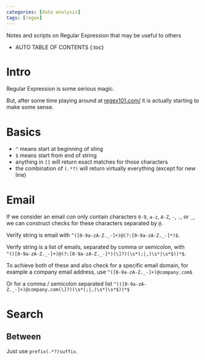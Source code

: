 ```yaml
---
categories: [data analysis]
tags: [regex]
---
```


Notes and scripts on Regular Expression that may be useful to others

<!-- excerpt separator -->

* AUTO TABLE OF CONTENTS
{:toc}

# Intro

Regular Expression is some serious magic.  

But, after some time playing around at [regex101.com/](https://regex101.com/) it is actually starting to make some sense.  

# Basics

- `^` means start at beginning of sting
- `$` means start from end of string
- anything in `[]` will return exact matches for those characters
- the combination of `(.*?)` will return virtually everything (except for new line)

# Email

If we consider an email con only contain characters `0-9`, `a-z`, `A-Z`, `-`, `.`, or `_`, we can construct checks for these characters separated by `@`.  

Verify string is email with `^([0-9a-zA-Z._-]+)@(?:[0-9a-zA-Z._-]*)$`.  

Verify string is a list of emails, separated by comma or semicolon, with `^(([0-9a-zA-Z._-]+)@(?:[0-9a-zA-Z._-]*)(\]?)(\s*(;|,)\s*|\s*$))*$`.  

To achieve both of these and also check for a specific email domain, for example a company email address, use `^([0-9a-zA-Z._-]+)@company.com$`  

Or for a comma / semicolon separated list `^(([0-9a-zA-Z._-]+)@company.com(\]?)(\s*(;|,)\s*|\s*$))*$`  

# Search

## Between

Just use `prefix(.*?)suffix`.  
